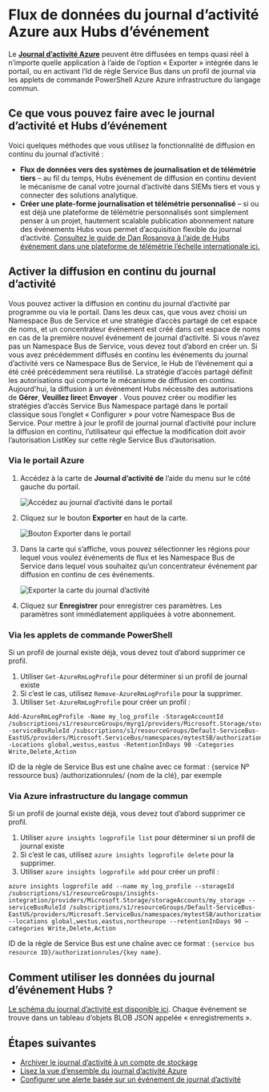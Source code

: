 <properties
    pageTitle="Diffuser le journal d’activité Azure aux événements Hubs | Microsoft Azure"
    description="Découvrez comment diffuser le journal d’activité Azure aux événements Hubs."
    authors="johnkemnetz"
    manager="rboucher"
    editor=""
    services="monitoring-and-diagnostics"
    documentationCenter="monitoring-and-diagnostics"/>

<tags
    ms.service="monitoring-and-diagnostics"
    ms.workload="na"
    ms.tgt_pltfrm="na"
    ms.devlang="na"
    ms.topic="article"
    ms.date="10/03/2016"
    ms.author="johnkem"/>

# <a name="stream-the-azure-activity-log-to-event-hubs"></a>Flux de données du journal d’activité Azure aux Hubs d’événement
Le [**Journal d’activité Azure**](./monitoring-overview-activity-logs.md) peuvent être diffusées en temps quasi réel à n’importe quelle application à l’aide de l’option « Exporter » intégrée dans le portail, ou en activant l’Id de règle Service Bus dans un profil de journal via les applets de commande PowerShell Azure Azure infrastructure du langage commun.

## <a name="what-you-can-do-with-the-activity-log-and-event-hubs"></a>Ce que vous pouvez faire avec le journal d’activité et Hubs d’événement
Voici quelques méthodes que vous utilisez la fonctionnalité de diffusion en continu du journal d’activité :

- **Flux de données vers des systèmes de journalisation et de télémétrie tiers** – au fil du temps, Hubs événement de diffusion en continu devient le mécanisme de canal votre journal d’activité dans SIEMs tiers et vous y connecter des solutions analytique.
- **Créer une plate-forme journalisation et télémétrie personnalisé** – si ou est déjà une plateforme de télémétrie personnalisés sont simplement penser à un projet, hautement scalable publication abonnement nature des événements Hubs vous permet d’acquisition flexible du journal d’activité. [Consultez le guide de Dan Rosanova à l’aide de Hubs événement dans une plateforme de télémétrie l’échelle internationale ici.](https://azure.microsoft.com/documentation/videos/build-2015-designing-and-sizing-a-global-scale-telemetry-platform-on-azure-event-Hubs/)

## <a name="enable-streaming-of-the-activity-log"></a>Activer la diffusion en continu du journal d’activité
Vous pouvez activer la diffusion en continu du journal d’activité par programme ou via le portail. Dans les deux cas, que vous avez choisi un Namespace Bus de Service et une stratégie d’accès partagé de cet espace de noms, et un concentrateur événement est créé dans cet espace de noms en cas de la première nouvel événement de journal d’activité. Si vous n’avez pas un Namespace Bus de Service, vous devez tout d’abord en créer un. Si vous avez précédemment diffusés en continu les événements du journal d’activité vers ce Namespace Bus de Service, le Hub de l’événement qui a été créé précédemment sera réutilisé. La stratégie d’accès partagé définit les autorisations qui comporte le mécanisme de diffusion en continu. Aujourd'hui, la diffusion à un événement Hubs nécessite des autorisations de **Gérer**, **Veuillez lire**et **Envoyer** . Vous pouvez créer ou modifier les stratégies d’accès Service Bus Namespace partagé dans le portail classique sous l’onglet « Configurer » pour votre Namespace Bus de Service. Pour mettre à jour le profil de journal journal d’activité pour inclure la diffusion en continu, l’utilisateur qui effectue la modification doit avoir l’autorisation ListKey sur cette règle Service Bus d’autorisation.

### <a name="via-azure-portal"></a>Via le portail Azure 
1. Accédez à la carte de **Journal d’activité de** l’aide du menu sur le côté gauche du portail.

    ![Accédez au journal d’activité dans le portail](./media/monitoring-overview-activity-logs/activity-logs-portal-navigate.png)
2. Cliquez sur le bouton **Exporter** en haut de la carte.

    ![Bouton Exporter dans le portail](./media/monitoring-overview-activity-logs/activity-logs-portal-export.png)
3. Dans la carte qui s’affiche, vous pouvez sélectionner les régions pour lequel vous voulez événements de flux et les Namespace Bus de Service dans lequel vous souhaitez qu’un concentrateur événement par diffusion en continu de ces événements.

    ![Exporter la carte du journal d’activité](./media/monitoring-overview-activity-logs/activity-logs-portal-export-blade.png)
4. Cliquez sur **Enregistrer** pour enregistrer ces paramètres. Les paramètres sont immédiatement appliquées à votre abonnement.


### <a name="via-powershell-cmdlets"></a>Via les applets de commande PowerShell
Si un profil de journal existe déjà, vous devez tout d’abord supprimer ce profil.

1. Utiliser `Get-AzureRmLogProfile` pour déterminer si un profil de journal existe
2. Si c’est le cas, utilisez `Remove-AzureRmLogProfile` pour la supprimer.
3. Utiliser `Set-AzureRmLogProfile` pour créer un profil :

```
Add-AzureRmLogProfile -Name my_log_profile -StorageAccountId /subscriptions/s1/resourceGroups/myrg1/providers/Microsoft.Storage/storageAccounts/my_storage -serviceBusRuleId /subscriptions/s1/resourceGroups/Default-ServiceBus-EastUS/providers/Microsoft.ServiceBus/namespaces/mytestSB/authorizationrules/RootManageSharedAccessKey -Locations global,westus,eastus -RetentionInDays 90 -Categories Write,Delete,Action
```

ID de la règle de Service Bus est une chaîne avec ce format : {service Nº ressource bus} /authorizationrules/ {nom de la clé}, par exemple 

### <a name="via-azure-cli"></a>Via Azure infrastructure du langage commun
Si un profil de journal existe déjà, vous devez tout d’abord supprimer ce profil.

1. Utiliser `azure insights logprofile list` pour déterminer si un profil de journal existe
2. Si c’est le cas, utilisez `azure insights logprofile delete` pour la supprimer.
3. Utiliser `azure insights logprofile add` pour créer un profil :

```
azure insights logprofile add --name my_log_profile --storageId /subscriptions/s1/resourceGroups/insights-integration/providers/Microsoft.Storage/storageAccounts/my_storage --serviceBusRuleId /subscriptions/s1/resourceGroups/Default-ServiceBus-EastUS/providers/Microsoft.ServiceBus/namespaces/mytestSB/authorizationrules/RootManageSharedAccessKey --locations global,westus,eastus,northeurope --retentionInDays 90 –categories Write,Delete,Action
```

ID de la règle de Service Bus est une chaîne avec ce format : `{service bus resource ID}/authorizationrules/{key name}`.
 
## <a name="how-do-i-consume-the-log-data-from-event-hubs"></a>Comment utiliser les données du journal d’événement Hubs ?
[Le schéma du journal d’activité est disponible ici](./monitoring-overview-activity-logs.md). Chaque événement se trouve dans un tableau d’objets BLOB JSON appelée « enregistrements ».

## <a name="next-steps"></a>Étapes suivantes
- [Archiver le journal d’activité à un compte de stockage](./monitoring-archive-activity-log.md)
- [Lisez la vue d’ensemble du journal d’activité Azure](./monitoring-overview-activity-logs.md)
- [Configurer une alerte basée sur un événement de journal d’activité](./insights-auditlog-to-webhook-email.md)
